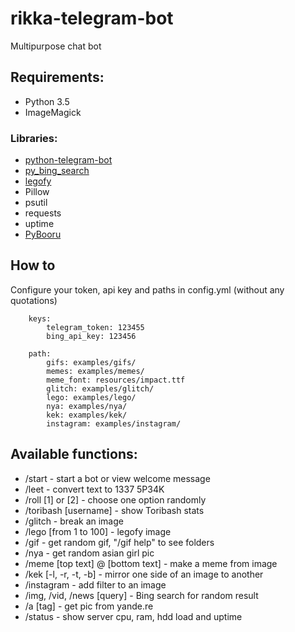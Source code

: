 # rikka-telegram-bot
Multipurpose chat bot

## Requirements:
+ Python 3.5
+ ImageMagick

### Libraries:
+ [python-telegram-bot](https://github.com/python-telegram-bot)
+ [py_bing_search](https://github.com/tristantao/py-bing-search)
+ [legofy](https://github.com/JuanPotato/Legofy)
+ Pillow
+ psutil
+ requests
+ uptime
+ [PyBooru](https://github.com/LuqueDaniel/pybooru)

## How to
Configure your token, api key and paths in config.yml (without any quotations)
```
    keys:
        telegram_token: 123455
        bing_api_key: 123456

    path:
        gifs: examples/gifs/
        memes: examples/memes/
        meme_font: resources/impact.ttf
        glitch: examples/glitch/
        lego: examples/lego/
        nya: examples/nya/
        kek: examples/kek/
        instagram: examples/instagram/
```

## Available functions:
+ /start - start a bot or view welcome message
+ /leet - convert text to 1337 5P34K
+ /roll [1] or [2] - choose one option randomly
+ /toribash [username] - show Toribash stats
+ /glitch - break an image
+ /lego [from 1 to 100] - legofy image
+ /gif - get random gif, "/gif help" to see folders
+ /nya - get random asian girl pic
+ /meme [top text] @ [bottom text] - make a meme from image
+ /kek [-l, -r, -t, -b] - mirror one side of an image to another
+ /instagram - add filter to an image
+ /img, /vid, /news [query] - Bing search for random result
+ /a [tag] - get pic from yande.re
+ /status - show server cpu, ram, hdd load and uptime
